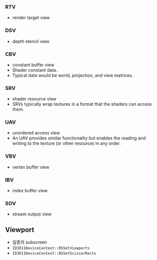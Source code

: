 ### RTV
- render target view
### DSV 
- depth stencil view
### CBV 
- constant buffer view
- Shader constant data. 
- Typical data would be world, projection, and view matrices. 
### SRV 
- shader resource view
- SRVs typically wrap textures in a format that the shaders can access them.
### UAV
- unordered access view
- An UAV provides similar functionality but enables the reading and writing to the texture (or other resource) in any order.
### VBV
- vertex buffer view
### IBV 
- index buffer view
### SOV 
- stream output view

## Viewport
- 일종의 subscreen
- `ID3D11DeviceContext::RSSetViewports`
- `ID3D11DeviceContext::RSSetScissorRects`
